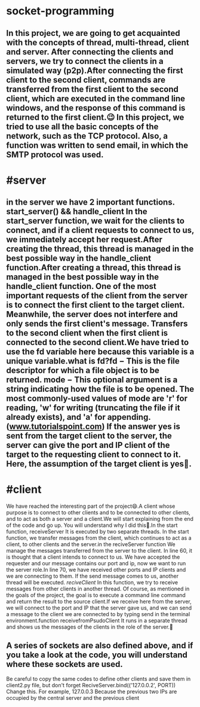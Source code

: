 # socket-programming

In this project, we are going to get acquainted with the concepts of thread, multi-thread, client and server.
After connecting the clients and servers, we try to connect the clients in a simulated way (p2p).After connecting the first client to the second client, commands are transferred from the first client to the second client, which are executed in the command line windows, and the response of this command is returned to the first client.😉 
In this project, we tried to use all the basic concepts of the network, such as the TCP protocol. Also, a function was written to send email, in which the SMTP protocol was used.
---
# #server
in the server we have 2 important functions. start_server() && handle_client
In the start_server function, we wait for the clients to connect, and if a client requests to connect to us, we immediately accept her request.After creating the thread, this thread is managed in the best possible way in the handle_client function.After creating a thread, this thread is managed in the best possible way in the handle_client function. One of the most important requests of the client from the server is to connect the first client to the target client. Meanwhile, the server does not interfere and only sends the first client's message. Transfers to the second client when the first client is connected to the second client.We have tried to use the fd variable here because this variable is a unique variable.what is fd?fd − This is the file descriptor for which a file object is to be returned. mode − This optional argument is a string indicating how the file is to be opened. The most commonly-used values of mode are 'r' for reading, 'w' for writing (truncating the file if it already exists), and 'a' for appending.(www.tutorialspoint.com) If the answer yes is sent from the target client to the server, the server can give the port and IP client of the target to the requesting client to connect to it. Here, the assumption of the target client is yes🙂.
---
# #client
We have reached the interesting part of the project😄.A client whose purpose is to connect to other clients and to be connected to other clients, and to act as both a server and a client.We will start explaining from the end of the code and go up. You will understand why I did this🧐.In the start function, receiveServer
It is executed by two separate threads. In the start function, we transfer messages from the client, which continues to act as a client, to other clients and the server.in the reciveServer function
We manage the messages transferred from the server to the client. In line 60, it is thought that a client intends to connect to us. We have accepted the requester and our message contains our port and ip, now we want to run the server role.In line 70, we have received other ports and IP clients and we are connecting to them. If the send message comes to us, another thread will be executed. *reciveClient*
In this function, we try to receive messages from other clients in another thread. Of course, as mentioned in the goals of the project, the goal is to execute a command line command and return the result to the source client.If we receive here from the server, we will connect to the port and IP that the server gave us, and we can send a message to the client we are connected to by typing send in the terminal environment.function receivefromPsudoClient
It runs in a separate thread and shows us the messages of the clients in the role of the server.💫

A series of sockets are also defined above, and if you take a look at the code, you will understand where these sockets are used.
---
Be careful to copy the same codes to define other clients and save them in client2.py file, but don't forget ReciveServer.bind(('127.0.0.2', PORT))
Change this.
For example, 127.0.0.3
Because the previous two IPs are occupied by the central server and the previous client


